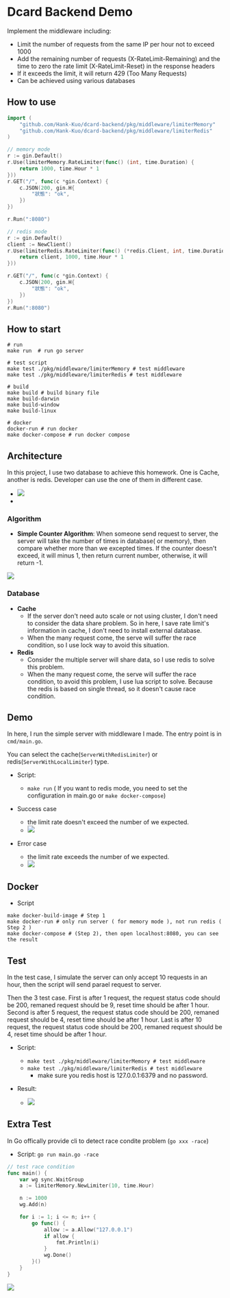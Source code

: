 
# Dcard Backend Demo
Implement the middleware including:
- Limit the number of requests from the same IP per hour not to exceed 1000
- Add the remaining number of requests (X-RateLimit-Remaining) and the time to zero the rate limit (X-RateLimit-Reset) in the response headers
- If it exceeds the limit, it will return 429 (Too Many Requests)
- Can be achieved using various databases

## How to use 
```go
import (
	"github.com/Hank-Kuo/dcard-backend/pkg/middleware/limiterMemory"
	"github.com/Hank-Kuo/dcard-backend/pkg/middleware/limiterRedis"
)

// memory mode
r := gin.Default()
r.Use(limiterMemory.RateLimiter(func() (int, time.Duration) {
    return 1000, time.Hour * 1
}))
r.GET("/", func(c *gin.Context) {
    c.JSON(200, gin.H{
        "狀態": "ok",
    })
})

r.Run(":8080")

// redis mode
r := gin.Default()
client := NewClient()
r.Use(limiterRedis.RateLimiter(func() (*redis.Client, int, time.Duration) {
    return client, 1000, time.Hour * 1
}))

r.GET("/", func(c *gin.Context) {
    c.JSON(200, gin.H{
        "狀態": "ok",
    })
})
r.Run(":8080")

```

## How to start 
```script
# run 
make run  # run go server 

# test script
make test ./pkg/middleware/limiterMemory # test middleware
make test ./pkg/middleware/limiterRedis # test middleware

# build
make build # build binary file 
make build-darwin
make build-window
make build-linux

# docker 
docker-run # run docker 
make docker-compose # run docker compose 
```

## Architecture 
In this project, I use two database to achieve this homework. One is Cache, another is redis. Developer can use the one of them in different case. 
- ![](https://i.imgur.com/bmOIZaD.png)
- 
### Algorithm 
- **Simple Counter Algorithm**: When someone send request to server, the server will take the number of times in database( or memory), then compare whether more than we excepted times. If the counter doesn't exceed, it will minus 1, then return current number, otherwise, it will return -1. 

![](https://i.imgur.com/551jdNt.png)



### Database 
- **Cache**
    - If the server don't need auto scale or not using cluster, I don't need to consider the data share problem. So in here, I save rate limit's information in cache, I don't need to install external database.
    - When the many request come, the serve will suffer the race condition, so I use lock way to avoid this situation. 
- **Redis**
    -  Consider the multiple server will share data, so I use redis to solve this problem. 
    -  When the many request come, the serve will suffer the race condition, to avoid this problem, I use lua script to solve. Because the redis is based on single thread, so it doesn't cause race condition.

## Demo
In here, I run the simple server with middleware I made. The entry point is in ```cmd/main.go```.

You can select the cache(```ServerWithRedisLimiter```) or redis(```ServerWithLocalLimiter```) type. 

- Script: 
    - ```make run``` ( If you want to redis mode, you need to set the configuration in main.go or ```make docker-compose```) 

- Success case
    - the limit rate doesn't exceed the number of we expected.
    - ![](https://i.imgur.com/KptdBq1.png)
- Error case 
    - the limit rate exceeds the number of we expected.
    - ![](https://i.imgur.com/4jV1g6i.png)

## Docker
- Script
```
make docker-build-image # Step 1 
make docker-run # only run server ( for memory mode ), not run redis ( Step 2 )
make docker-compose # (Step 2), then open localhost:8080, you can see the result
```  

## Test
In the test case, I simulate the server can only accept 10 requests in an hour, then the script will send parael request to server. 

Then the 3 test case. First is after 1 request, the request status code should be 200, remaned request should be 9, reset time should be after 1 hour. Second is after 5 request, the request status code should be 200, remaned request should be 4, reset time should be after 1 hour. Last is after 10 request, the request status code should be 200, remaned request should be 4, reset time should be after 1 hour. 

- Script: 
    - ```make test ./pkg/middleware/limiterMemory # test middleware```
    - ```make test ./pkg/middleware/limiterRedis # test middleware```
        - make sure you redis host is 127.0.0.1:6379 and no password.     

- Result:
    - ![](https://i.imgur.com/Yxpe5WM.png)

## Extra Test
In Go offically provide cli to detect race condite problem (```go xxx -race```) 

- Script: ```go run main.go -race```

```go
// test race condition
func main() {
    var wg sync.WaitGroup
    a := limiterMemory.NewLimiter(10, time.Hour)

    n := 1000
    wg.Add(n)

    for i := 1; i <= n; i++ {
        go func() {
            allow := a.Allow("127.0.0.1")
            if allow {
                fmt.Println(i)
            }
            wg.Done()
        }()
    }
}
```
![](https://i.imgur.com/shkotz8.png)